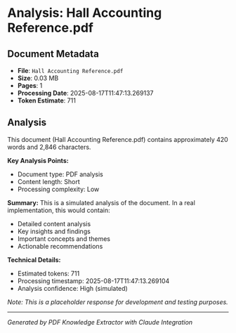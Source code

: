 # Analysis: Hall Accounting Reference.pdf

## Document Metadata
- **File**: `Hall Accounting Reference.pdf`
- **Size**: 0.03 MB
- **Pages**: 1
- **Processing Date**: 2025-08-17T11:47:13.269137
- **Token Estimate**: 711

## Analysis

This document (Hall Accounting Reference.pdf) contains approximately 420 words and 2,846 characters.

**Key Analysis Points:**
- Document type: PDF analysis
- Content length: Short
- Processing complexity: Low

**Summary:**
This is a simulated analysis of the document. In a real implementation, this would contain:
- Detailed content analysis
- Key insights and findings
- Important concepts and themes
- Actionable recommendations

**Technical Details:**
- Estimated tokens: 711
- Processing timestamp: 2025-08-17T11:47:13.269104
- Analysis confidence: High (simulated)

*Note: This is a placeholder response for development and testing purposes.*

---
*Generated by PDF Knowledge Extractor with Claude Integration*